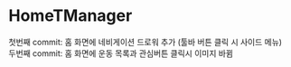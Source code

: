 # HomeTManager
첫번째 commit: 홈 화면에 네비게이션 드로워 추가 (툴바 버튼 클릭 시 사이드 메뉴)\
두번째 commit: 홈 화면에 운동 목록과 관심버튼 클릭시 이미지 바뀜
